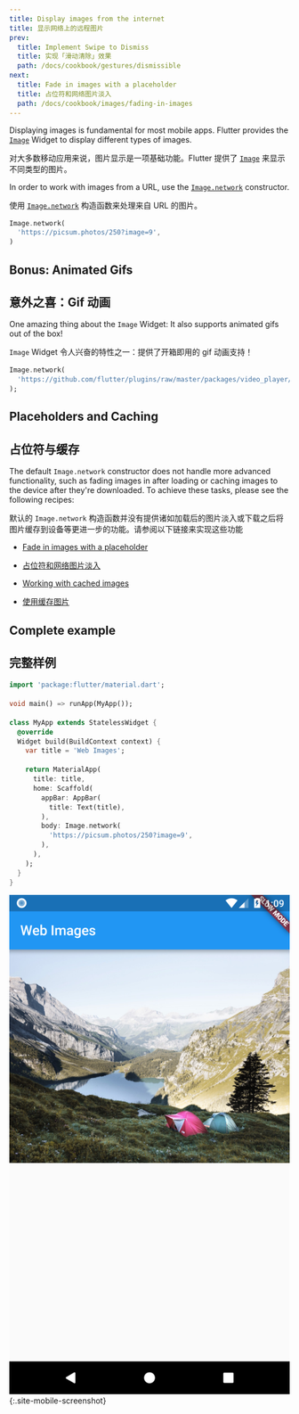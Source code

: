 ```yaml
---
title: Display images from the internet
title: 显示网络上的远程图片
prev:
  title: Implement Swipe to Dismiss
  title: 实现「滑动清除」效果
  path: /docs/cookbook/gestures/dismissible
next:
  title: Fade in images with a placeholder
  title: 占位符和网络图片淡入
  path: /docs/cookbook/images/fading-in-images
---
```


Displaying images is fundamental for most mobile apps. Flutter provides the
[`Image`]({{site.api}}/flutter/widgets/Image-class.html) Widget to
display different types of images.

对大多数移动应用来说，图片显示是一项基础功能。Flutter 提供了 [`Image`]({{site.api}}/flutter/widgets/Image-class.html) 来显示不同类型的图片。

In order to work with images from a URL, use the
[`Image.network`]({{site.api}}/flutter/widgets/Image/Image.network.html)
constructor.

使用 [`Image.network`]({{site.api}}/flutter/widgets/Image/Image.network.html) 构造函数来处理来自 URL 的图片。

<!-- skip -->
```dart
Image.network(
  'https://picsum.photos/250?image=9',
)
```

## Bonus: Animated Gifs

## 意外之喜：Gif 动画

One amazing thing about the `Image` Widget: It also supports animated gifs out
of the box!

`Image` Widget 令人兴奋的特性之一：提供了开箱即用的 gif 动画支持！

<!-- skip -->
```dart
Image.network(
  'https://github.com/flutter/plugins/raw/master/packages/video_player/doc/demo_ipod.gif?raw=true',
);
```

## Placeholders and Caching

## 占位符与缓存

The default `Image.network` constructor does not handle more advanced
functionality, such as fading images in after loading or caching images
to the device after they're downloaded. To achieve these tasks, please see
the following recipes:

默认的 `Image.network` 构造函数并没有提供诸如加载后的图片淡入或下载之后将图片缓存到设备等更进一步的功能。请参阅以下链接来实现这些功能

  * [Fade in images with a placeholder](/docs/cookbook/images/fading-in-images/)
  
  * [占位符和网络图片淡入](/docs/cookbook/images/fading-in-images/)
  
  * [Working with cached images](/docs/cookbook/images/cached-images/)
  
  * [使用缓存图片](/docs/cookbook/images/cached-images/)

## Complete example

## 完整样例

```dart
import 'package:flutter/material.dart';

void main() => runApp(MyApp());

class MyApp extends StatelessWidget {
  @override
  Widget build(BuildContext context) {
    var title = 'Web Images';

    return MaterialApp(
      title: title,
      home: Scaffold(
        appBar: AppBar(
          title: Text(title),
        ),
        body: Image.network(
          'https://picsum.photos/250?image=9',
        ),
      ),
    );
  }
}
```

![Network Image Demo](/images/cookbook/network-image.png){:.site-mobile-screenshot}
